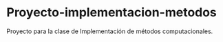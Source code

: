 # Proyecto-implementacion-metodos
Proyecto para la clase de Implementación de métodos computacionales.
